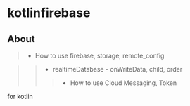 kotlinfirebase
=============

## About
> * How to use firebase, storage, remote_config

> > * realtimeDatabase - onWriteData, child, order    
> > > * How to use Cloud Messaging, Token

  for kotlin 
